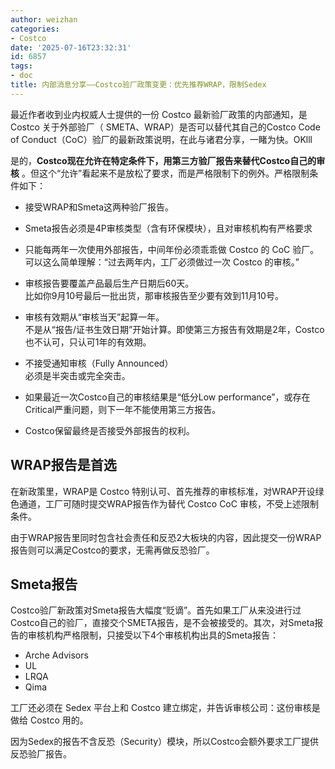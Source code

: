 ```yaml
---
author: weizhan
categories:
- Costco
date: '2025-07-16T23:32:31'
id: 6857
tags:
- doc
title: 内部消息分享——Costco验厂政策变更：优先推荐WRAP，限制Sedex
---
```


最近作者收到业内权威人士提供的一份 Costco 最新验厂政策的内部通知，是Costco 关于外部验厂（
SMETA、WRAP）是否可以替代其自己的Costco Code of Conduct（CoC）验厂的最新政策说明，在此与诸君分享，一睹为快。OKlll

是的，**Costco现在允许在特定条件下，用第三方验厂报告来替代Costco自己的审核**
。但这个“允许”看起来不是放松了要求，而是严格限制下的例外。严格限制条件如下：

  * 接受WRAP和Smeta这两种验厂报告。
  * Smeta报告必须是4P审核类型（含有环保模块），且对审核机构有严格要求
  * 只能每两年一次使用外部报告，中间年份必须乖乖做 Costco 的 CoC 验厂。  
可以这么简单理解：“过去两年内，工厂必须做过一次 Costco 的审核。”

  * 审核报告要覆盖产品最后生产日期后60天。  
比如你9月10号最后一批出货，那审核报告至少要有效到11月10号。

  * 审核有效期从“审核当天”起算一年。  
不是从“报告/证书生效日期”开始计算。即使第三方报告有效期是2年，Costco也不认可，只认可1年的有效期。

  * 不接受通知审核（Fully Announced）  
必须是半突击或完全突击。

  * 如果最近一次Costco自己的审核结果是“低分Low performance”，或存在Critical严重问题，则下一年不能使用第三方报告。
  * Costco保留最终是否接受外部报告的权利。

## WRAP报告是首选

在新政策里，WRAP是 Costco 特别认可、首先推荐的审核标准，对WRAP开设绿色通道，工厂可随时提交WRAP报告作为替代 Costco CoC
审核，不受上述限制条件。

由于WRAP报告里同时包含社会责任和反恐2大板块的内容，因此提交一份WRAP报告则可以满足Costco的要求，无需再做反恐验厂。

## Smeta报告

Costco验厂新政策对Smeta报告大幅度“贬谪”。首先如果工厂从来没进行过Costco自己的验厂，直接交个SMETA报告，是不会被接受的。其次，对Smeta报告的审核机构严格限制，只接受以下4个审核机构出具的Smeta报告：

  * Arche Advisors
  * UL
  * LRQA
  * Qima

工厂还必须在 Sedex 平台上和 Costco 建立绑定，并告诉审核公司：这份审核是做给 Costco 用的。

因为Sedex的报告不含反恐（Security）模块，所以Costco会额外要求工厂提供反恐验厂报告。

